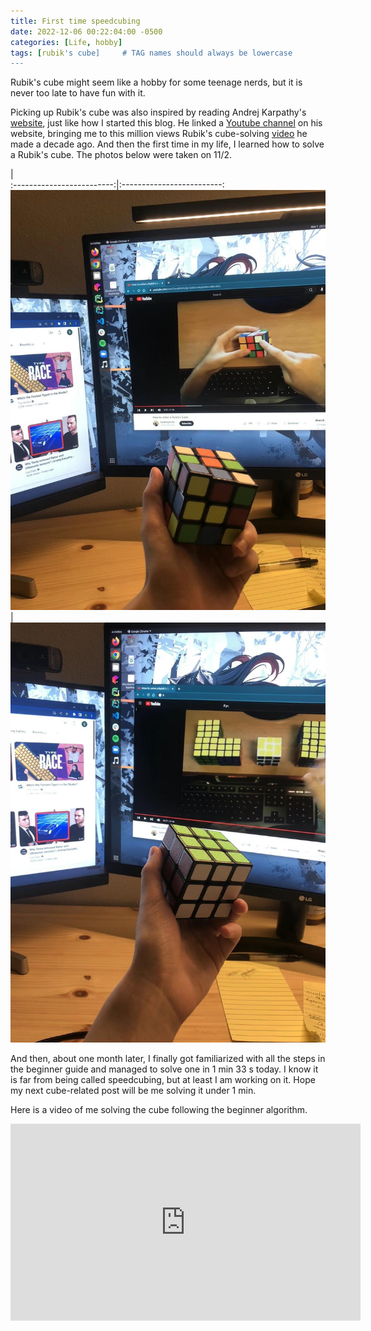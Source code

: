 ```yaml
---
title: First time speedcubing
date: 2022-12-06 00:22:04:00 -0500
categories: [Life, hobby]
tags: [rubik's cube]     # TAG names should always be lowercase
---
```


Rubik's cube might seem like a hobby for some teenage nerds, but it is never too late to have fun with it.

Picking up Rubik's cube was also inspired by reading Andrej Karpathy's [website](https://karpathy.ai/), just like how I started this blog. He linked a [Youtube channel](https://www.youtube.com/@badmephisto) on his website, bringing me to this million views Rubik's cube-solving [video](https://youtu.be/609nhVzg-5Q) he made a decade ago. And then the first time in my life, I learned how to solve a Rubik's cube. The photos below were taken on 11/2.

 |  
:-------------------------:|:-------------------------:
![unsolved cube](/assets/figures/2022-12-06-first-time-speedcubing01.JPG)  |  ![solved cube](/assets/figures/2022-12-06-first-time-speedcubing02.JPG)

And then, about one month later, I finally got familiarized with all the steps in the beginner guide and managed to solve one in 1 min 33 s today. I know it is far from being called speedcubing, but at least I am working on it. Hope my next cube-related post will be me solving it under 1 min.

Here is a video of me solving the cube following the beginner algorithm.

<iframe width="560" height="315" src="https://www.youtube.com/embed/FA0KHzwaJMU" title="YouTube video player" frameborder="0" allow="accelerometer; clipboard-write; encrypted-media; gyroscope; picture-in-picture" allowfullscreen></iframe>